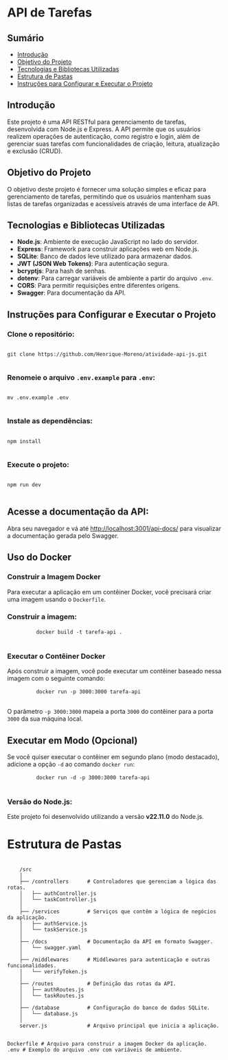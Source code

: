 # API de Tarefas

## Sumário
- [Introdução](#introdução)
- [Objetivo do Projeto](#objetivo-do-projeto)
- [Tecnologias e Bibliotecas Utilizadas](#tecnologias-e-bibliotecas-utilizadas)
- [Estrutura de Pastas](#estrutura-de-pastas)
- [Instruções para Configurar e Executar o Projeto](#instruções-para-configurar-e-executar-o-projeto)

## Introdução
Este projeto é uma API RESTful para gerenciamento de tarefas, desenvolvida com Node.js e Express. A API permite que os usuários realizem operações de autenticação, como registro e login, além de gerenciar suas tarefas com funcionalidades de criação, leitura, atualização e exclusão (CRUD).

## Objetivo do Projeto
O objetivo deste projeto é fornecer uma solução simples e eficaz para gerenciamento de tarefas, permitindo que os usuários mantenham suas listas de tarefas organizadas e acessíveis através de uma interface de API.

## Tecnologias e Bibliotecas Utilizadas
- **Node.js**: Ambiente de execução JavaScript no lado do servidor.
- **Express**: Framework para construir aplicações web em Node.js.
- **SQLite**: Banco de dados leve utilizado para armazenar dados.
- **JWT (JSON Web Tokens)**: Para autenticação segura.
- **bcryptjs**: Para hash de senhas.
- **dotenv**: Para carregar variáveis de ambiente a partir do arquivo `.env`.
- **CORS**: Para permitir requisições entre diferentes origens.
- **Swagger**: Para documentação da API.
        
<h2>Instruções para Configurar e Executar o Projeto</h2>

  <h3>Clone o repositório:</h3>
  <pre><code>
git clone https://github.com/Henrique-Moreno/atividade-api-js.git
    </code></pre>

  <h3>Renomeie o arquivo <code>.env.example</code> para <code>.env</code>:</h3>
    <pre><code>
mv .env.example .env
    </code></pre>

  <h3>Instale as dependências:</h3>
    <pre><code>
npm install
    </code></pre>

  <h3>Execute o projeto:</h3>
    <pre><code>
npm run dev
    </code></pre>

  <h2>Acesse a documentação da API:</h2>
    <p>Abra seu navegador e vá até <a href="http://localhost:3001/api-docs/">http://localhost:3001/api-docs/</a> para visualizar a documentação gerada pelo Swagger.</p>

<h2>Uso do Docker</h2>
    <h3>Construir a Imagem Docker</h3>
    <p>Para executar a aplicação em um contêiner Docker, você precisará criar uma imagem usando o <code>Dockerfile</code>. </p>
    <h3>Construir a imagem:</h3>
    <pre>
        <code>docker build -t tarefa-api .</code>
    </pre>
    <h3>Executar o Contêiner Docker</h3>
    <p>Após construir a imagem, você pode executar um contêiner baseado nessa imagem com o seguinte comando:</p>
    <pre>
        <code>docker run -p 3000:3000 tarefa-api</code>
    </pre>
    <p>O parâmetro <code>-p 3000:3000</code> mapeia a porta <code>3000</code> do contêiner para a porta <code>3000</code> da sua máquina local.</p>
    <h2>Executar em Modo (Opcional)</h2>
    <p>Se você quiser executar o contêiner em segundo plano (modo destacado), adicione a opção <code>-d</code> ao comando <code>docker run</code>:</p>
    <pre>
        <code>docker run -d -p 3000:3000 tarefa-api</code>
    </pre>

  <h3>Versão do Node.js:</h3>
    <p>Este projeto foi desenvolvido utilizando a versão <strong>v22.11.0</strong> do Node.js.</p>

 <h1>Estrutura de Pastas</h1>
    <pre>
        <code>
    /src
    │
    ├── /controllers      # Controladores que gerenciam a lógica das rotas.
    │   ├── authController.js
    │   └── taskController.js
    │
    ├── /services         # Serviços que contêm a lógica de negócios da aplicação.
    │   ├── authService.js
    │   └── taskService.js
    │
    ├── /docs             # Documentação da API em formato Swagger.
    │   └── swagger.yaml
    │
    ├── /middlewares      # Middlewares para autenticação e outras funcionalidades.
    │   └── verifyToken.js
    │
    ├── /routes           # Definição das rotas da API.
    │   ├── authRoutes.js
    │   └── taskRoutes.js
    │
    ├── /database         # Configuração do banco de dados SQLite.
    │   └── database.js
    │
    server.js             # Arquivo principal que inicia a aplicação.

Dockerfile            # Arquivo para construir a imagem Docker da aplicação.
.env                  # Exemplo do arquivo .env com variáveis de ambiente.
        </code>
    </pre>

